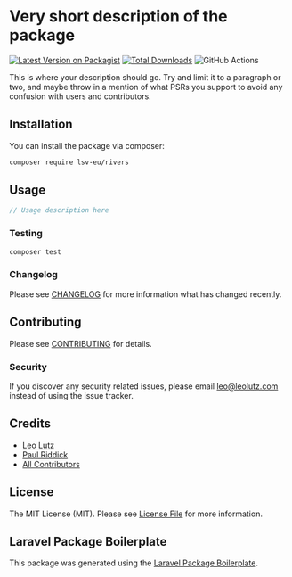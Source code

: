 # Very short description of the package

[![Latest Version on Packagist](https://img.shields.io/packagist/v/lsv-eu/rivers.svg?style=flat-square)](https://packagist.org/packages/lsv-eu/rivers)
[![Total Downloads](https://img.shields.io/packagist/dt/lsv-eu/rivers.svg?style=flat-square)](https://packagist.org/packages/lsv-eu/rivers)
![GitHub Actions](https://github.com/lsv-eu/rivers/actions/workflows/main.yml/badge.svg)

This is where your description should go. Try and limit it to a paragraph or two, and maybe throw in a mention of what PSRs you support to avoid any confusion with users and contributors.

## Installation

You can install the package via composer:

```bash
composer require lsv-eu/rivers
```

## Usage

```php
// Usage description here
```

### Testing

```bash
composer test
```

### Changelog

Please see [CHANGELOG](CHANGELOG.md) for more information what has changed recently.

## Contributing

Please see [CONTRIBUTING](CONTRIBUTING.md) for details.

### Security

If you discover any security related issues, please email leo@leolutz.com instead of using the issue tracker.

## Credits

-   [Leo Lutz](https://github.com/skeemer)
-   [Paul Riddick](https://github.com/paulriddickeu)
-   [All Contributors](../../contributors)

## License

The MIT License (MIT). Please see [License File](LICENSE.md) for more information.

## Laravel Package Boilerplate

This package was generated using the [Laravel Package Boilerplate](https://laravelpackageboilerplate.com).
